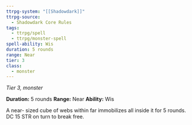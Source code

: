```yaml
---
ttrpg-system: "[[Shadowdark]]"
ttrpg-source:
  - Shadowdark Core Rules
tags:
  - ttrpg/spell
  - ttrpg/monster-spell
spell-ability: Wis
duration: 5 rounds
range: Near
tier: 3
class:
  - monster
---
```

*Tier 3, monster*

**Duration:** 5 rounds
**Range:** Near
**Ability:** Wis

A near- sized cube of webs within far immobilizes all inside it for 5 rounds. DC 15 STR on turn to break free.

